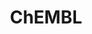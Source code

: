---
layout: default
bigquery: https://console.cloud.google.com/bigquery?p=patents-public-data&d=ebi_chembl&page=dataset
citation: '"The ChEMBL database in 2017." Anna Gaulton, Anne Hersey, Michał Nowotka,
  A Patrícia Bento, Jon Chambers, David Mendez, Prudence Mutowo, Francis Atkinson,
  Louisa J Bellis, Elena Cibrián-Uhalte, Mark Davies, Nathan Dedman, Anneli Karlsson,
  María Paula Magariños, John P Overington, George Papadatos, Ines Smit, Andrew R
  Leach Nucleic acids Research (2017) 45 (Database Issue), D945-D954'
contributors: European Bioinformatics Institute
cost: None
description: ChEMBL Data is a manually curated database of small molecules used in
  drug discovery, including information about existing patented drugs.
documentation: 'schema: https://www.ebi.ac.uk/chembl/db_schema


  '
last_edit: Mon, 04 Apr 2022 19:07:30 GMT
location: https://console.cloud.google.com/marketplace/product/google_patents_public_datasets/chembl
maintained_by: EMBL-EBI, an outstation of European Molecular Biology Laboratory
related_publications: '

  ChEMBL: towards direct deposition of bioassay data.


  Mendez D, Gaulton A, Bento AP, Chambers J, De Veij M, Félix E, Magariños MP, Mosquera
  JF, Mutowo P, Nowotka M, Gordillo-Marañón M, Hunter F, Junco L, Mugumbate G, Rodriguez-Lopez
  M, Atkinson F, Bosc N, Radoux CJ, Segura-Cabrera A, Hersey A, Leach AR.


  — Nucleic Acids Res. 2019; 47(D1):D930-D940. doi: 10.1093/nar/gky1075

  '
schema_fields: '[''frac_class_id'', ''active_ingredient'', ''strength'', ''first_page'',
  ''withdrawn_year'', ''tbl'', ''research_stem'', ''biocomp_id'', ''issue'', ''cell_description'',
  ''component_type'', ''qudt_units'', ''prod_pat_id'', ''definition'', ''max_phase_for_ind'',
  ''hrac_class_id'', ''mw_monoisotopic'', ''ap_id'', ''tax_id'', ''aidx'', ''related_tid'',
  ''last_page'', ''potential_duplicate'', ''first_approval'', ''bto_id'', ''name'',
  ''src_compound_id'', ''l4'', ''assay_param_id'', ''mecref_id'', ''hba'', ''binding_site_comment'',
  ''withdrawn_class'', ''record_id'', ''mechanism_of_action'', ''le'', ''start_position'',
  ''substrate_record_id'', ''warnref_id'', ''text_value'', ''path'', ''sei'', ''black_box_warning'',
  ''normal_range_max'', ''mol_irac_id'', ''level4'', ''type'', ''parenteral'', ''isoform'',
  ''site_residues'', ''metref_id'', ''published_type'', ''status'', ''comments'',
  ''level5'', ''dosed_ingredient'', ''first_in_class'', ''alogp'', ''target_desc'',
  ''withdrawn_reason'', ''dosage_form'', ''downgraded'', ''domain_type'', ''mesh_id'',
  ''max_phase'', ''end_position'', ''hbd'', ''doi'', ''ass_cls_map_id'', ''version'',
  ''updated_by'', ''journal'', ''irac_code'', ''authors'', ''targcomp_id'', ''ddd_comment'',
  ''targrel_id'', ''ridx'', ''mc_target_name'', ''ingredient'', ''assay_desc'', ''log_id'',
  ''drug_product_flag'', ''oral'', ''who_name'', ''mutation'', ''clo_id'', ''activity_count'',
  ''hbd_lipinski'', ''selectivity_comment'', ''mc_organism'', ''full_molformula'',
  ''warning_year'', ''assay_subcellular_fraction'', ''disease_efficacy'', ''atc_code'',
  ''mesh_heading'', ''availability_type'', ''l2'', ''warning_id'', ''cx_most_apka'',
  ''cell_name'', ''pathway_id'', ''standard_upper_value'', ''acd_most_apka'', ''therapeutic_flag'',
  ''indref_id'', ''compsyn_id'', ''efo_id'', ''acd_logd'', ''patent_no'', ''enzyme_name'',
  ''result_flag'', ''molfile'', ''parent_type'', ''level3_description'', ''parameter_value'',
  ''data_validity_comment'', ''value'', ''volume'', ''molsyn_id'', ''syn_type'', ''published_units'',
  ''ddd_id'', ''domain_description'', ''parameter_type'', ''standard_text_value'',
  ''year'', ''molecular_species'', ''cl_lincs_id'', ''met_comment'', ''source_domain_id'',
  ''helm_notation'', ''short_name'', ''l6'', ''publication_number'', ''toid'', ''assay_tissue'',
  ''who_extra'', ''smarts'', ''curation_comment'', ''drug_substance_flag'', ''ref_id'',
  ''heavy_atoms'', ''enzyme_tid'', ''mechanism_comment'', ''rtb'', ''parent_molregno'',
  ''country'', ''cx_most_bpka'', ''full_mwt'', ''level3'', ''protein_class_synonym'',
  ''molecular_mechanism'', ''cellosaurus_id'', ''num_ro5_violations'', ''compd_id'',
  ''src_assay_id'', ''job_id'', ''ddd_value'', ''confidence_score'', ''assay_id'',
  ''canonical_smiles'', ''relationship_desc'', ''subgroup'', ''level2'', ''withdrawn_country'',
  ''priority'', ''actsm_id'', ''protein_class_desc'', ''l7'', ''qed_weighted'', ''assay_type'',
  ''bei'', ''stem'', ''mc_tax_id'', ''approval_date'', ''go_id'', ''aspect'', ''acd_most_bpka'',
  ''pathway_key'', ''annotation'', ''assay_strain'', ''caloha_id'', ''idx'', ''frac_code'',
  ''l8'', ''accession'', ''hrac_code'', ''parent_id'', ''usan_stem_id'', ''entity_type'',
  ''published_relation'', ''co_stem_id'', ''company'', ''assay_source'', ''metabolite_record_id'',
  ''assay_organism'', ''cx_logd'', ''src_description'', ''bao_id'', ''direct_interaction'',
  ''description'', ''mec_id'', ''acd_logp'', ''normal_range_min'', ''site_id'', ''mw_freebase'',
  ''level1_description'', ''tid'', ''cpd_str_alert_id'', ''product_id'', ''cell_id'',
  ''cx_logp'', ''assay_tax_id'', ''standard_inchi_key'', ''uberon_id'', ''abstract'',
  ''level2_description'', ''rgid'', ''oc_id'', ''mol_hrac_id'', ''activity_comment'',
  ''structure_type'', ''activity_id'', ''l5'', ''ddd_units'', ''trade_name'', ''creation_date'',
  ''topical'', ''standard_flag'', ''set_name'', ''relation'', ''formulation_id'',
  ''res_stem_id'', ''component_id'', ''patent_use_code'', ''as_id'', ''chembl_id'',
  ''irac_class_id'', ''ad_type'', ''standard_units'', ''species_group_flag'', ''ddd_admr'',
  ''bao_endpoint'', ''tissue_id'', ''level4_description'', ''assay_test_type'', ''warning_class'',
  ''applicant_full_name'', ''last_active'', ''upper_value'', ''uo_units'', ''title'',
  ''cidx'', ''drugind_id'', ''ref_url'', ''previous_company'', ''variant_id'', ''mol_frac_id'',
  ''indication_class'', ''orig_description'', ''standard_value'', ''pchembl_value'',
  ''relationship'', ''alert_name'', ''units'', ''usan_substem'', ''warning_country'',
  ''alert_id'', ''curated_by'', ''active_molregno'', ''protein_class_id'', ''prodrug'',
  ''assay_category'', ''met_conversion'', ''db_version'', ''usan_stem'', ''sequence_md5sum'',
  ''drug_record_id'', ''prediction_method'', ''pubmed_id'', ''natural_product'', ''target_mapping'',
  ''source'', ''chebi_par_id'', ''standard_inchi'', ''relationship_type'', ''route'',
  ''lle'', ''patent_id'', ''standard_relation'', ''updated_on'', ''inorganic_flag'',
  ''bao_format'', ''molecule_type'', ''level1'', ''assay_cell_type'', ''label'', ''num_lipinski_ro5_violations'',
  ''cell_source_organism'', ''aromatic_rings'', ''stat'', ''doc_type'', ''organism'',
  ''domain_name'', ''hba_lipinski'', ''warning_type'', ''db_source'', ''cell_source_tax_id'',
  ''parent_go_id'', ''psa'', ''warning_description'', ''target_type'', ''pref_name'',
  ''smid'', ''component_synonym'', ''domain_id'', ''compound_name'', ''met_id'', ''comp_class_id'',
  ''patent_expire_date'', ''class_type'', ''major_class'', ''innovator_company'',
  ''class_level'', ''src_short_name'', ''mol_atc_id'', ''delist_flag'', ''cell_source_tissue'',
  ''mc_target_accession'', ''entity_id'', ''molregno'', ''compound_key'', ''sitecomp_id'',
  ''stem_class'', ''usan_year'', ''src_id'', ''doc_id'', ''tid_fixed'', ''polymer_flag'',
  ''num_alerts'', ''assay_class_id'', ''l1'', ''usan_stem_definition'', ''published_value'',
  ''alert_set_id'', ''standard_type'', ''action_type'', ''efo_term'', ''comp_go_id'',
  ''mc_target_type'', ''homologue'', ''std_act_id'', ''submission_date'', ''chirality'',
  ''site_name'', ''ro3_pass'', ''synonyms'', ''confidence'', ''ref_type'', ''sequence'',
  ''protclasssyn_id'', ''l3'', ''predbind_id'', ''nda_type'', ''cell_ontology_id'',
  ''withdrawn_flag'']'
shortname: chembl
tags:
- biotechnology
- health
- chemical
- bioinformatics
- medical
terms_of_use: CC BY-SA 3.0
title: ChEMBL
uuid: e232a192-965c-4ec9-904c-155b6dfe56c5
---